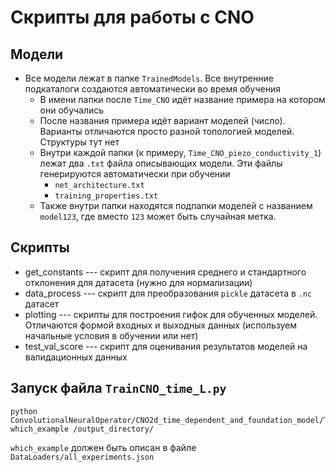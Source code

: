 # Скрипты для работы с CNO

## Модели

* Все модели лежат в папке `TrainedModels`. Все внутренние подкаталоги создаются автоматически во время обучения
  * В имени папки после `Time_CNO` идёт название примера на котором они обучались
  * После названия примера идёт вариант моделей (число). Варианты отличаются просто разной топологией моделей. Структуры тут нет
  * Внутри каждой папки (к примеру, `Time_CNO_piezo_conductivity_1`) лежат два `.txt` файла описывающих модели. Эти файлы генерируются автоматически при обучении
    * `net_architecture.txt`
    * `training_properties.txt`
  * Также внутри папки находятся подпапки моделей с названием `model123`, где вместо `123` может быть случайная метка.


## Скрипты

* get_constants --- скрипт для получения среднего и стандартного отклонения для датасета (нужно для нормализации)
* data_process --- скрипт для преобразования `pickle` датасета в `.nc` датасет
* plotting --- скрипты для построения гифок для обученных моделей. Отличаются формой входных и выходных данных (используем начальные условия в обучении или нет)
* test_val_score --- скрипт для оценивания результатов моделей на валидационных данных

## Запуск файла `TrainCNO_time_L.py`

```
python ConvolutionalNeuralOperator/CNO2d_time_dependent_and_foundation_model/TrainCNO_time_L.py which_example /output_directory/
```

`which_example` должен быть описан в файле `DataLoaders/all_experiments.json`
